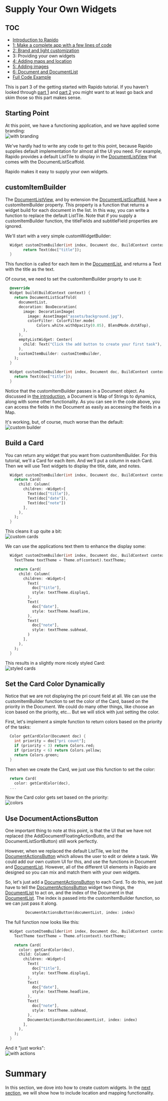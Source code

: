 # Supply Your Own Widgets
## TOC
 * [Introduction to Rapido](./introduction.md)
 * [1: Make a complete app with a few lines of code](./flutter_app_in_few_lines.md)
 * [2: Brand and light customization](./customize_flutter_app.md)
 * 3: Providing your own widgets
 * [4: Adding maps and location](./flutter_maps_and_location.md)
 * [5: Adding images](./flutter_images.md)
 * [6: Document and DocumentList](./rapido_documents.md)
 * [Full Code Example](./main.md)

This is part 3 of the getting started with Rapido tutorial. If you haven't looked through [part 1](flutter_app_in_few_lines.md) and [part 2](customize_flutter_app.md) you might want to at least go back and skim those so this part makes sense.

## Starting Point
At this point, we have a functioning application, and we have applied some branding:  
![with branding](../assets/start-with-branding.png)

We've hardly had to write any code to get to this point, because Rapido supplies default implementation for almost all the UI you need. For example, Rapido provides a default ListTile to display in the [DocumentListView](https://pub.dartlang.org/documentation/rapido/latest/rapido/DocumentListView-class.html) that comes with the DocumentListScaffold.

Rapido makes it easy to supply your own widgets.

## customItemBuilder
The [DocumentListView](https://pub.dartlang.org/documentation/rapido/latest/rapido/DocumentListView-class.html), and by extension the [DocumentListScaffold](https://pub.dartlang.org/documentation/rapido/latest/rapido/DocumentListScaffold-class.html), have a customItemBuilder property. This property is a function that returns a widget build for each document in the list. In this way, you can write a function to replace the default ListTile. Note that if you supply a customItemBuilder function, the titleFields and subtitleField properties are ignored.

We'll start with a very simple customWidgetBuilder:  
```dart
  Widget customItemBuilder(int index, Document doc, BuildContext context){
        return Text(doc["title"]);
  }
  ```
This function is called for each item in the [DocumentList](https://pub.dartlang.org/documentation/rapido/latest/rapido/DocumentList-class.html), and returns a Text with the title as the text.

Of course, we need to set the customItemBuilder proprty to use it:
```dart
  @override
  Widget build(BuildContext context) {
    return DocumentListScaffold(
      documentList,
      decoration: BoxDecoration(
        image: DecorationImage(
          image: AssetImage("assets/background.jpg"),
          colorFilter: ColorFilter.mode(
              Colors.white.withOpacity(0.05), BlendMode.dstATop),
        ),
      ),
      emptyListWidget: Center(
        child: Text("Click the add button to create your first task"),
      ),
      customItemBuilder: customItemBuilder,
    );
  }

  Widget customItemBuilder(int index, Document doc, BuildContext context) {
    return Text(doc["title"]);
  }
  ```
Notice that the customItemBuilder passes in a Document object. As discussed in [the introduction](introduction.md), a Document is Map of Strings to dynamics, along with some other functionality. As you can see in the code above, you can access the fields in the Document as easily as accessing the fields in a Map.

It's working, but, of course, much worse than the default:  
![custom builder](../assets/custom-builder-1.png)

## Build a Card
You can return any widget that you want from customItemBuilder. For this tutorial, we'll a Card for each item. And we'll put a column in each Card. Then we will use Text widgets to display the title, date, and notes.

```dart
  Widget customItemBuilder(int index, Document doc, BuildContext context) {
    return Card(
      child: Column(
        children: <Widget>[
          Text(doc["title"]),
          Text(doc["date"]),
          Text(doc["note"])
        ],
      ),
    );
  }
  ```
This cleans it up quite a bit:  
![custom cards](../assets/custom-builder-2.png)

We can use the applications text them to enhance the display some:  
```dart
  Widget customItemBuilder(int index, Document doc, BuildContext context) {
    TextTheme textTheme = Theme.of(context).textTheme;

    return Card(
      child: Column(
        children: <Widget>[
          Text(
            doc["title"],
            style: textTheme.display1,
          ),
          Text(
            doc["date"],
            style: textTheme.headline,
          ),
          Text(
            doc["note"],
            style: textTheme.subhead,
          )
        ],
      ),
    );
  }
```
This results in a slightly more nicely styled Card:  
![styled cards](../assets/custom-builder-3.png)

## Set the Card Color Dynamically
Notice that we are not displaying the pri count field at all. We can use the customItemBuilder function to set the color of the Card, based on the priority in the Document. We could do many other things, like choose an icon based on the priority, etc... But we will stick with just setting the color.

First, let's implement a simple function to return colors based on the priority of the tasks:
```dart
  Color getCardColor(Document doc) {
    int priority = doc["pri count"];
    if (priority < 3) return Colors.red;
    if (priority < 6) return Colors.yellow;
    return Colors.green;
  }
  ```
  Then when we create the Card, we just use this function to set the color:  
  ```dart
    return Card(
      color: getCardColor(doc),
    ...
  ```
Now the Card color gets set based on the priority:  
![colors](../assets/custom-builder-4.png)

## Use DocumentActionsButton
One important thing to note at this point, is that the UI that we have not replaced (the AddDocumentFloatingActionButto, and the DocumentListSortButton) still work perfectly.

However, when we replaced the default ListTile, we lost the [DocumentActionsButton](https://pub.dartlang.org/documentation/rapido/latest/rapido/DocumentActionsButton-class.html) which allows the user to edit or delete a task. We could add our own custom UI for this, and use the functions in Document and [DocumentList](https://pub.dartlang.org/documentation/rapido/latest/rapido/DocumentList-class.html). However, all of the different UI elements in Rapido are designed so you can mix and match them with your own widgets. 

So, let's just add a [DocumentActionsButton](https://pub.dartlang.org/documentation/rapido/latest/rapido/DocumentActionsButton-class.html) to each Card. To do this, we just have to tell the [DocumentActionsButton](https://pub.dartlang.org/documentation/rapido/latest/rapido/DocumentActionsButton-class.html) widget two things, the [DocumentList](https://pub.dartlang.org/documentation/rapido/latest/rapido/DocumentList-class.html) to act on, and the index of the Document in that [DocumentList](https://pub.dartlang.org/documentation/rapido/latest/rapido/DocumentList-class.html). The index is passed into the customItemBuilder function, so we can just pass it along.
```dart
         DocumentActionsButton(documentList, index: index)
```
The full function now looks like this:
```dart
  Widget customItemBuilder(int index, Document doc, BuildContext context) {
    TextTheme textTheme = Theme.of(context).textTheme;

    return Card(
      color: getCardColor(doc),
      child: Column(
        children: <Widget>[
          Text(
            doc["title"],
            style: textTheme.display1,
          ),
          Text(
            doc["date"],
            style: textTheme.headline,
          ),
          Text(
            doc["note"],
            style: textTheme.subhead,
          ),
          DocumentActionsButton(documentList, index: index)
        ],
      ),
    );
  }
```
And it "just works":  
![with actions](../assets/custom-builder-5.png)

# Summary
In this section, we dove into how to create custom widgets. In the [next section](flutter_maps_and_location.md), we will show how to include location and mapping functionality.